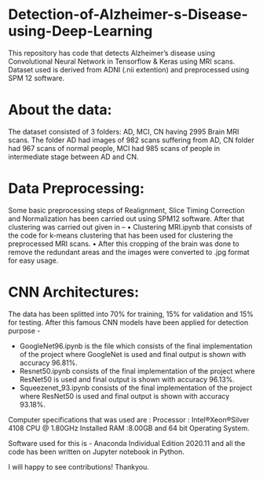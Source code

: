 # Detection-of-Alzheimer-s-Disease-using-Deep-Learning
 
This repository has code that detects Alzheimer’s disease using Convolutional Neural Network in Tensorflow & Keras using MRI scans.
Dataset used is derived from ADNI (.nii extention) and preprocessed using SPM 12 software. 
# About the data:
The dataset consisted of 3 folders: AD, MCI, CN having 2995 Brain MRI scans. The folder AD had images of 982 scans suffering from AD, CN folder had 967 scans of normal people, MCI had 985 scans of people in intermediate stage between AD and CN.
# Data Preprocessing:  
Some basic preprocessing steps of Realignment, Slice Timing Correction and Normalization has been carried out using SPM12 software. After that clustering was carried out given in –
•	Clustering MRI.ipynb that consists of the code for k-means clustering that has been used for clustering the preprocessed MRI scans.
•	After this cropping of the brain was done to remove the redundant areas and the images were converted to .jpg format for easy usage.
# CNN Architectures:
The data has been splitted into 70% for training, 15% for validation and 15% for testing. After this famous CNN models have been applied for detection purpose - 

* GoogleNet96.ipynb is the file which consists of the final implementation of the project where GoogleNet is used and final output is shown with accuracy 96.81%.
*	Resnet50.ipynb consists of the final implementation of the project where ResNet50  is used and final output is shown with accuracy 96.13%.
*	Squeezenet_93.ipynb consists of the final implementation of the project where ResNet50  is used and final output is shown with accuracy 93.18%.

Computer specifications that was used are : 
Processor : Intel®Xeon®Silver 4108 CPU @ 1.80GHz
Installed RAM :8.00GB and 64 bit Operating System.

Software used for this is - Anaconda Individual Edition 2020.11 and all the code has been written on Jupyter notebook in Python.

I will happy to see contributions!
Thankyou.

